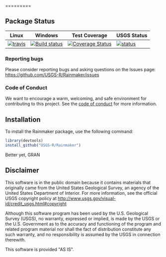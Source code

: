 =========

Package Status
--------------

| Linux                                                                                                         | Windows                                                                                                                                           | Test Coverage                                                                                                                                                | USGS Status                                                                                                     |
|---------------------------------------------------------------------------------------------------------------|---------------------------------------------------------------------------------------------------------------------------------------------------|--------------------------------------------------------------------------------------------------------------------------------------------------------------|-----------------------------------------------------------------------------------------------------------------|
| [![travis](https://travis-ci.org/USGS-R/Rainmaker.svg?branch=master)](https://travis-ci.org/USGS-R/Rainmaker) | [![Build status](https://ci.appveyor.com/api/projects/status/i2hr35abwxx85vgs?svg=true)](https://ci.appveyor.com/project/ldecicco-USGS/Rainmaker) | [![Coverage Status](https://coveralls.io/repos/github/USGS-R/Rainmaker/badge.svg?branch=master)](https://coveralls.io/github/USGS-R/Rainmaker?branch=master) | [![status](https://img.shields.io/badge/USGS-Research-blue.svg)](https://owi.usgs.gov/R/packages.html#research) |

### Reporting bugs

Please consider reporting bugs and asking questions on the Issues page: <https://github.com/USGS-R/Rainmaker/issues>

### Code of Conduct

We want to encourage a warm, welcoming, and safe environment for contributing to this project. See the [code of conduct](https://github.com/USGS-R/Rainmaker/blob/master/CONDUCT.md) for more information.

Installation
------------

To install the Rainmaker package, use the following command:

``` r
library(devtools)
install_github("USGS-R/Rainmaker")
```

Better yet, GRAN

Disclaimer
----------

This software is in the public domain because it contains materials that originally came from the United States Geological Survey, an agency of the United States Department of Interior. For more information, see the official USGS copyright policy at <http://www.usgs.gov/visual-id/credit_usgs.html#copyright>

Although this software program has been used by the U.S. Geological Survey (USGS), no warranty, expressed or implied, is made by the USGS or the U.S. Government as to the accuracy and functioning of the program and related program material nor shall the fact of distribution constitute any such warranty, and no responsibility is assumed by the USGS in connection therewith.

This software is provided "AS IS".
